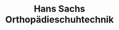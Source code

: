 ---
title: "Hans Sachs Orthopädieschuhtechnik"
url: /radeberg/hans-sachs-orthopaedieschuhtechnik/
shop: Sanitätshaus
---
